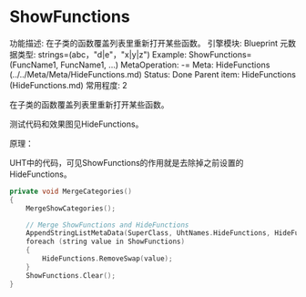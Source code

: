# ShowFunctions

功能描述: 在子类的函数覆盖列表里重新打开某些函数。
引擎模块: Blueprint
元数据类型: strings=(abc，"d|e"，"x|y|z")
Example: ShowFunctions=(FuncName1, FuncName1, ...)
MetaOperation: -=
Meta: HideFunctions (../../Meta/Meta/HideFunctions.md)
Status: Done
Parent item: HideFunctions (HideFunctions.md)
常用程度: 2

在子类的函数覆盖列表里重新打开某些函数。

测试代码和效果图见HideFunctions。

原理：

UHT中的代码，可见ShowFunctions的作用就是去除掉之前设置的HideFunctions。

```cpp
private void MergeCategories()
{
	MergeShowCategories();

	// Merge ShowFunctions and HideFunctions
	AppendStringListMetaData(SuperClass, UhtNames.HideFunctions, HideFunctions);
	foreach (string value in ShowFunctions)
	{
		HideFunctions.RemoveSwap(value);
	}
	ShowFunctions.Clear();
}
```